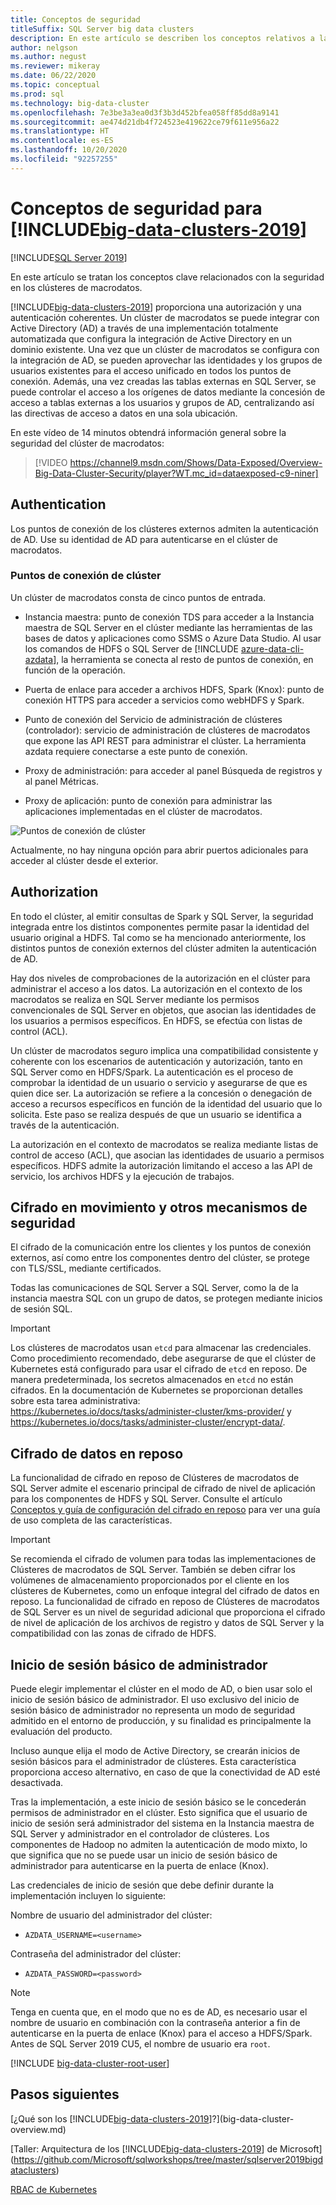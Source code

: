 ```yaml
---
title: Conceptos de seguridad
titleSuffix: SQL Server big data clusters
description: En este artículo se describen los conceptos relativos a la seguridad de los clústeres de macrodatos de SQL Server. Este contenido incluye la descripción de los puntos de conexión del clúster y la autenticación del clúster.
author: nelgson
ms.author: negust
ms.reviewer: mikeray
ms.date: 06/22/2020
ms.topic: conceptual
ms.prod: sql
ms.technology: big-data-cluster
ms.openlocfilehash: 7e3be3a3ea0d3f3b3d452bfea058ff85dd8a9141
ms.sourcegitcommit: ae474d21db4f724523e419622ce79f611e956a22
ms.translationtype: HT
ms.contentlocale: es-ES
ms.lasthandoff: 10/20/2020
ms.locfileid: "92257255"
---
```

# <a name="security-concepts-for-big-data-clusters-2019"></a>Conceptos de seguridad para [!INCLUDE[big-data-clusters-2019](../includes/ssbigdataclusters-ss-nover.md)]

[!INCLUDE[SQL Server 2019](../includes/applies-to-version/sqlserver2019.md)]

En este artículo se tratan los conceptos clave relacionados con la seguridad en los clústeres de macrodatos.

[!INCLUDE[big-data-clusters-2019](../includes/ssbigdataclusters-ss-nover.md)] proporciona una autorización y una autenticación coherentes. Un clúster de macrodatos se puede integrar con Active Directory (AD) a través de una implementación totalmente automatizada que configura la integración de Active Directory en un dominio existente. Una vez que un clúster de macrodatos se configura con la integración de AD, se pueden aprovechar las identidades y los grupos de usuarios existentes para el acceso unificado en todos los puntos de conexión. Además, una vez creadas las tablas externas en SQL Server, se puede controlar el acceso a los orígenes de datos mediante la concesión de acceso a tablas externas a los usuarios y grupos de AD, centralizando así las directivas de acceso a datos en una sola ubicación.

En este vídeo de 14 minutos obtendrá información general sobre la seguridad del clúster de macrodatos:

> [!VIDEO https://channel9.msdn.com/Shows/Data-Exposed/Overview-Big-Data-Cluster-Security/player?WT.mc_id=dataexposed-c9-niner]


## <a name="authentication"></a>Authentication

Los puntos de conexión de los clústeres externos admiten la autenticación de AD. Use su identidad de AD para autenticarse en el clúster de macrodatos.

### <a name="cluster-endpoints"></a>Puntos de conexión de clúster

Un clúster de macrodatos consta de cinco puntos de entrada.

* Instancia maestra: punto de conexión TDS para acceder a la Instancia maestra de SQL Server en el clúster mediante las herramientas de las bases de datos y aplicaciones como SSMS o Azure Data Studio. Al usar los comandos de HDFS o SQL Server de [!INCLUDE [azure-data-cli-azdata](../includes/azure-data-cli-azdata.md)], la herramienta se conecta al resto de puntos de conexión, en función de la operación.

* Puerta de enlace para acceder a archivos HDFS, Spark (Knox): punto de conexión HTTPS para acceder a servicios como webHDFS y Spark.

* Punto de conexión del Servicio de administración de clústeres (controlador): servicio de administración de clústeres de macrodatos que expone las API REST para administrar el clúster. La herramienta azdata requiere conectarse a este punto de conexión.

* Proxy de administración: para acceder al panel Búsqueda de registros y al panel Métricas.

* Proxy de aplicación: punto de conexión para administrar las aplicaciones implementadas en el clúster de macrodatos.

![Puntos de conexión de clúster](media/concept-security/cluster_endpoints.png)

Actualmente, no hay ninguna opción para abrir puertos adicionales para acceder al clúster desde el exterior.

## <a name="authorization"></a>Authorization

En todo el clúster, al emitir consultas de Spark y SQL Server, la seguridad integrada entre los distintos componentes permite pasar la identidad del usuario original a HDFS. Tal como se ha mencionado anteriormente, los distintos puntos de conexión externos del clúster admiten la autenticación de AD.

Hay dos niveles de comprobaciones de la autorización en el clúster para administrar el acceso a los datos. La autorización en el contexto de los macrodatos se realiza en SQL Server mediante los permisos convencionales de SQL Server en objetos, que asocian las identidades de los usuarios a permisos específicos. En HDFS, se efectúa con listas de control (ACL).

Un clúster de macrodatos seguro implica una compatibilidad consistente y coherente con los escenarios de autenticación y autorización, tanto en SQL Server como en HDFS/Spark. La autenticación es el proceso de comprobar la identidad de un usuario o servicio y asegurarse de que es quien dice ser. La autorización se refiere a la concesión o denegación de acceso a recursos específicos en función de la identidad del usuario que lo solicita. Este paso se realiza después de que un usuario se identifica a través de la autenticación.

La autorización en el contexto de macrodatos se realiza mediante listas de control de acceso (ACL), que asocian las identidades de usuario a permisos específicos. HDFS admite la autorización limitando el acceso a las API de servicio, los archivos HDFS y la ejecución de trabajos.

## <a name="encryption-in-flight-and-other-security-mechanisms"></a>Cifrado en movimiento y otros mecanismos de seguridad

El cifrado de la comunicación entre los clientes y los puntos de conexión externos, así como entre los componentes dentro del clúster, se protege con TLS/SSL, mediante certificados.

Todas las comunicaciones de SQL Server a SQL Server, como la de la instancia maestra SQL con un grupo de datos, se protegen mediante inicios de sesión SQL.

> [!IMPORTANT]
>  Los clústeres de macrodatos usan `etcd` para almacenar las credenciales. Como procedimiento recomendado, debe asegurarse de que el clúster de Kubernetes está configurado para usar el cifrado de `etcd` en reposo. De manera predeterminada, los secretos almacenados en `etcd` no están cifrados. En la documentación de Kubernetes se proporcionan detalles sobre esta tarea administrativa: https://kubernetes.io/docs/tasks/administer-cluster/kms-provider/ y https://kubernetes.io/docs/tasks/administer-cluster/encrypt-data/.

## <a name="data-encryption-at-rest"></a>Cifrado de datos en reposo

La funcionalidad de cifrado en reposo de Clústeres de macrodatos de SQL Server admite el escenario principal de cifrado de nivel de aplicación para los componentes de HDFS y SQL Server. Consulte el artículo [Conceptos y guía de configuración del cifrado en reposo](encryption-at-rest-concepts-and-configuration.md) para ver una guía de uso completa de las características.

> [!IMPORTANT]
> Se recomienda el cifrado de volumen para todas las implementaciones de Clústeres de macrodatos de SQL Server. También se deben cifrar los volúmenes de almacenamiento proporcionados por el cliente en los clústeres de Kubernetes, como un enfoque integral del cifrado de datos en reposo. La funcionalidad de cifrado en reposo de Clústeres de macrodatos de SQL Server es un nivel de seguridad adicional que proporciona el cifrado de nivel de aplicación de los archivos de registro y datos de SQL Server y la compatibilidad con las zonas de cifrado de HDFS.


## <a name="basic-administrator-login"></a>Inicio de sesión básico de administrador

Puede elegir implementar el clúster en el modo de AD, o bien usar solo el inicio de sesión básico de administrador. El uso exclusivo del inicio de sesión básico de administrador no representa un modo de seguridad admitido en el entorno de producción, y su finalidad es principalmente la evaluación del producto.

Incluso aunque elija el modo de Active Directory, se crearán inicios de sesión básicos para el administrador de clústeres. Esta característica proporciona acceso alternativo, en caso de que la conectividad de AD esté desactivada.

Tras la implementación, a este inicio de sesión básico se le concederán permisos de administrador en el clúster. Esto significa que el usuario de inicio de sesión será administrador del sistema en la Instancia maestra de SQL Server y administrador en el controlador de clústeres.
Los componentes de Hadoop no admiten la autenticación de modo mixto, lo que significa que no se puede usar un inicio de sesión básico de administrador para autenticarse en la puerta de enlace (Knox).

Las credenciales de inicio de sesión que debe definir durante la implementación incluyen lo siguiente:

Nombre de usuario del administrador del clúster:

 + `AZDATA_USERNAME=<username>`

Contraseña del administrador del clúster:  
 + `AZDATA_PASSWORD=<password>`

> [!NOTE]
> Tenga en cuenta que, en el modo que no es de AD, es necesario usar el nombre de usuario en combinación con la contraseña anterior a fin de autenticarse en la puerta de enlace (Knox) para el acceso a HDFS/Spark. Antes de SQL Server 2019 CU5, el nombre de usuario era `root`.
> 
> [!INCLUDE [big-data-cluster-root-user](../includes/big-data-cluster-root-user.md)]

## <a name="next-steps"></a>Pasos siguientes

[¿Qué son los [!INCLUDE[big-data-clusters-2019](../includes/ssbigdataclusters-ver15.md)]?](big-data-cluster-overview.md)

[Taller: Arquitectura de los [!INCLUDE[big-data-clusters-2019](../includes/ssbigdataclusters-ss-nover.md)] de Microsoft](https://github.com/Microsoft/sqlworkshops/tree/master/sqlserver2019bigdataclusters)

[RBAC de Kubernetes](kubernetes-rbac.md)
